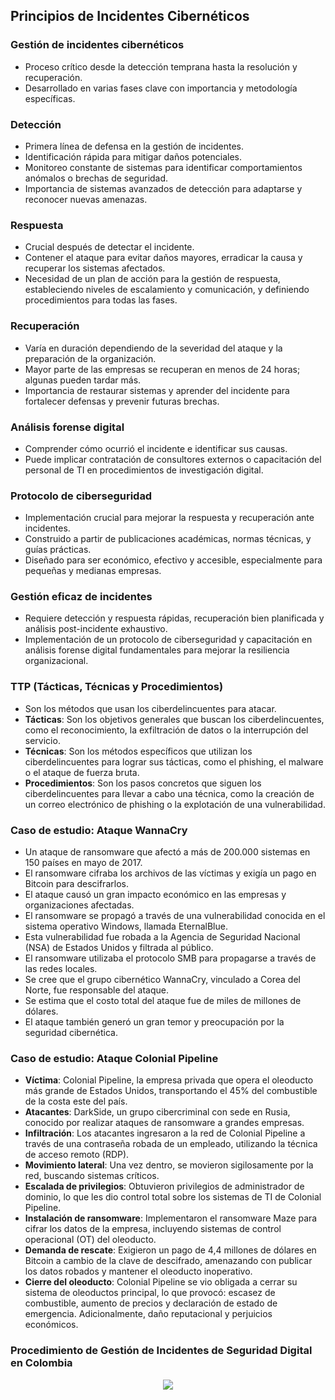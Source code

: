 ## Principios de Incidentes Cibernéticos

### Gestión de incidentes cibernéticos
  - Proceso crítico desde la detección temprana hasta la resolución y recuperación.
  - Desarrollado en varias fases clave con importancia y metodología específicas.

### Detección
  - Primera línea de defensa en la gestión de incidentes.
  - Identificación rápida para mitigar daños potenciales.
  - Monitoreo constante de sistemas para identificar comportamientos anómalos o brechas de seguridad.
  - Importancia de sistemas avanzados de detección para adaptarse y reconocer nuevas amenazas.

### Respuesta
  - Crucial después de detectar el incidente.
  - Contener el ataque para evitar daños mayores, erradicar la causa y recuperar los sistemas afectados.
  - Necesidad de un plan de acción para la gestión de respuesta, estableciendo niveles de escalamiento y comunicación, y definiendo procedimientos para todas las fases.

### Recuperación
  - Varía en duración dependiendo de la severidad del ataque y la preparación de la organización.
  - Mayor parte de las empresas se recuperan en menos de 24 horas; algunas pueden tardar más.
  - Importancia de restaurar sistemas y aprender del incidente para fortalecer defensas y prevenir futuras brechas.

### Análisis forense digital
  - Comprender cómo ocurrió el incidente e identificar sus causas.
  - Puede implicar contratación de consultores externos o capacitación del personal de TI en procedimientos de investigación digital.
    
### Protocolo de ciberseguridad
  - Implementación crucial para mejorar la respuesta y recuperación ante incidentes.
  - Construido a partir de publicaciones académicas, normas técnicas, y guías prácticas.
  - Diseñado para ser económico, efectivo y accesible, especialmente para pequeñas y medianas empresas.

### Gestión eficaz de incidentes
  - Requiere detección y respuesta rápidas, recuperación bien planificada y análisis post-incidente exhaustivo.
  - Implementación de un protocolo de ciberseguridad y capacitación en análisis forense digital fundamentales para mejorar la resiliencia organizacional.

###  TTP (Tácticas, Técnicas y Procedimientos)
  - Son los métodos que usan los ciberdelincuentes para atacar.
  - **Tácticas**: Son los objetivos generales que buscan los ciberdelincuentes, como el reconocimiento, la exfiltración de datos o la interrupción del servicio.
  - **Técnicas**: Son los métodos específicos que utilizan los ciberdelincuentes para lograr sus tácticas, como el phishing, el malware o el ataque de fuerza bruta.
  - **Procedimientos**: Son los pasos concretos que siguen los ciberdelincuentes para llevar a cabo una técnica, como la creación de un correo electrónico de phishing o la explotación de una vulnerabilidad.

### Caso de estudio: Ataque WannaCry
  - Un ataque de ransomware que afectó a más de 200.000 sistemas en 150 países en mayo de 2017.
  - El ransomware cifraba los archivos de las víctimas y exigía un pago en Bitcoin para descifrarlos.
  - El ataque causó un gran impacto económico en las empresas y organizaciones afectadas.
  - El ransomware se propagó a través de una vulnerabilidad conocida en el sistema operativo Windows, llamada EternalBlue.
  - Esta vulnerabilidad fue robada a la Agencia de Seguridad Nacional (NSA) de Estados Unidos y filtrada al público.
  - El ransomware utilizaba el protocolo SMB para propagarse a través de las redes locales.
  - Se cree que el grupo cibernético WannaCry, vinculado a Corea del Norte, fue responsable del ataque.
  - Se estima que el costo total del ataque fue de miles de millones de dólares.
  - El ataque también generó un gran temor y preocupación por la seguridad cibernética.

### Caso de estudio: Ataque Colonial Pipeline
  - **Víctima**: Colonial Pipeline, la empresa privada que opera el oleoducto más grande de Estados Unidos, transportando el 45% del combustible de la costa este del país.
  - **Atacantes**: DarkSide, un grupo cibercriminal con sede en Rusia, conocido por realizar ataques de ransomware a grandes empresas.
  - **Infiltración**: Los atacantes ingresaron a la red de Colonial Pipeline a través de una contraseña robada de un empleado, utilizando la técnica de acceso remoto (RDP).
  - **Movimiento lateral**: Una vez dentro, se movieron sigilosamente por la red, buscando sistemas críticos.
  - **Escalada de privilegios**: Obtuvieron privilegios de administrador de dominio, lo que les dio control total sobre los sistemas de TI de Colonial Pipeline.
  - **Instalación de ransomware**: Implementaron el ransomware Maze para cifrar los datos de la empresa, incluyendo sistemas de control operacional (OT) del oleoducto.
  - **Demanda de rescate**: Exigieron un pago de 4,4 millones de dólares en Bitcoin a cambio de la clave de descifrado, amenazando con publicar los datos robados y mantener el oleoducto inoperativo.
  - **Cierre del oleoducto**: Colonial Pipeline se vio obligada a cerrar su sistema de oleoductos principal, lo que provocó: escasez de combustible, aumento de precios y declaración de estado de emergencia. Adicionalmente, daño reputacional y perjuicios económicos.

### Procedimiento de Gestión de Incidentes de Seguridad Digital en Colombia

<p align="center">
  <img src="https://i.imgur.com/wEN4hZD.png"/>
</p>
